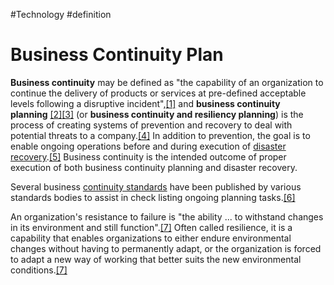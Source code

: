 #Technology #definition 
# Business Continuity Plan

**Business continuity** may be defined as "the capability of an organization to continue the delivery of products or services at pre-defined acceptable levels following a disruptive incident",[[1]](https://en.wikipedia.org/wiki/Business_continuity_planning#cite_note-1) and **business continuity planning** [[2]](https://en.wikipedia.org/wiki/Business_continuity_planning#cite_note-2)[[3]](https://en.wikipedia.org/wiki/Business_continuity_planning#cite_note-3) (or **business continuity and resiliency planning**) is the process of creating systems of prevention and recovery to deal with potential threats to a company.[[4]](https://en.wikipedia.org/wiki/Business_continuity_planning#cite_note-4) In addition to prevention, the goal is to enable ongoing operations before and during execution of [disaster recovery](https://en.wikipedia.org/wiki/Disaster_recovery "Disaster recovery").[[5]](https://en.wikipedia.org/wiki/Business_continuity_planning#cite_note-5) Business continuity is the intended outcome of proper execution of both business continuity planning and disaster recovery.

Several business [continuity standards](https://en.wikipedia.org/wiki/Business_continuity_planning#published_standards) have been published by various standards bodies to assist in check listing ongoing planning tasks.[[6]](https://en.wikipedia.org/wiki/Business_continuity_planning#cite_note-6)

An organization's resistance to failure is "the ability ... to withstand changes in its environment and still function".[[7]](https://en.wikipedia.org/wiki/Business_continuity_planning#cite_note-auto-7) Often called resilience, it is a capability that enables organizations to either endure environmental changes without having to permanently adapt, or the organization is forced to adapt a new way of working that better suits the new environmental conditions.[[7]](https://en.wikipedia.org/wiki/Business_continuity_planning#cite_note-auto-7)
